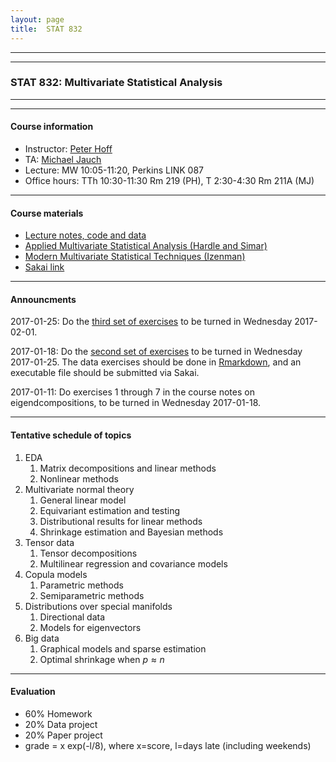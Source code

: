 ```yaml
---
layout: page
title:  STAT 832 
---
```



---
---



### STAT 832: Multivariate Statistical Analysis


---
---

#### Course information
* Instructor: [Peter Hoff](https://pdhoff.github.io/) 
* TA: [Michael Jauch](http://michaeljauch.github.io/) 
* Lecture: MW 10:05-11:20, Perkins LINK 087
* Office hours: TTh 10:30-11:30 Rm 219 (PH),  T 2:30-4:30 Rm 211A (MJ)     

---

#### Course materials 
* [Lecture notes, code and data](http://www.stat.duke.edu/~pdh10/Teaching/832/)
* [Applied Multivariate Statistical Analysis (Hardle and Simar)](http://www.springer.com/us/book/9783662451700) 
* [Modern Multivariate Statistical Techniques (Izenman)](http://www.springer.com/us/book/9780387781884)     
* [Sakai link](https://sakai.duke.edu/x/fOgSTy) 

---

#### Announcments  
2017-01-25: Do the [third set of exercises](hw3)
to be turned in Wednesday 2017-02-01. 


2017-01-18: Do the [second set of exercises](hw2)
to be turned in Wednesday 2017-01-25. The data exercises should 
be done in [Rmarkdown](http://rmarkdown.rstudio.com/), and an 
executable file should be submitted via Sakai. 


2017-01-11: Do exercises 1 through 7 in the course notes on 
eigendcompositions, to be turned in Wednesday 2017-01-18. 




---


#### Tentative schedule of topics 
1. EDA 
   1. Matrix decompositions and linear methods
   2. Nonlinear methods
2. Multivariate normal theory  
   1. General linear model
   2. Equivariant estimation and testing
   3. Distributional results for linear methods
   4. Shrinkage estimation and Bayesian methods
3. Tensor data
   1. Tensor decompositions
   2. Multilinear regression and covariance models
4. Copula models 
   1. Parametric methods
   2. Semiparametric methods
5. Distributions over special manifolds
   1. Directional data
   2. Models for eigenvectors
6. Big data 
   1. Graphical models and sparse estimation
   2. Optimal shrinkage when $p\approx n$

---

#### Evaluation
* 60% Homework 
* 20% Data project
* 20% Paper project 
* grade = x exp(-l/8), where x=score, l=days late (including weekends)


